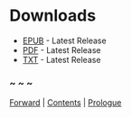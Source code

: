 # Downloads

* [EPUB](https://github.com/frypatch/The-Price-of-Remembering/releases/latest) - Latest Release
* [PDF](https://github.com/frypatch/The-Price-of-Remembering/releases/latest) - Latest Release
* [TXT](https://github.com/frypatch/The-Price-of-Remembering/releases/latest) - Latest Release

### ~ ~ ~

[Forward](Forward.md) | [Contents](Contents.md) | [Prologue](Prologue.md)
